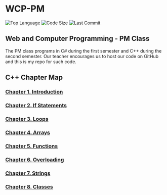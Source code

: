 # WCP-PM

![Top Language](https://img.shields.io/github/languages/top/doccodes/wcp-pm.svg?style=flat)
![Code Size](https://img.shields.io/github/languages/code-size/doccodes/wcp-pm.svg?style=flat)
[![Last Commit](https://img.shields.io/github/last-commit/doccodes/wcp-pm.svg?style=flat)](https://github.com/doccodes/wcp-pm/commit/master)

## Web and Computer Programming - PM Class
The PM class programs in C# during the first semester and C++ during the second semester. Our teacher encourages us to host our code on GitHub and this is my repo for such code.

## C++ Chapter Map
### [Chapter 1. Introduction](CH1)
### [Chapter 2. If Statements](CH2)
### [Chapter 3. Loops](CH3)
### [Chapter 4. Arrays](CH4)
### [Chapter 5. Functions](CH5)
### [Chapter 6. Overloading](CH6)
### [Chapter 7. Strings](CH7)
### [Chapter 8. Classes](CH8)
